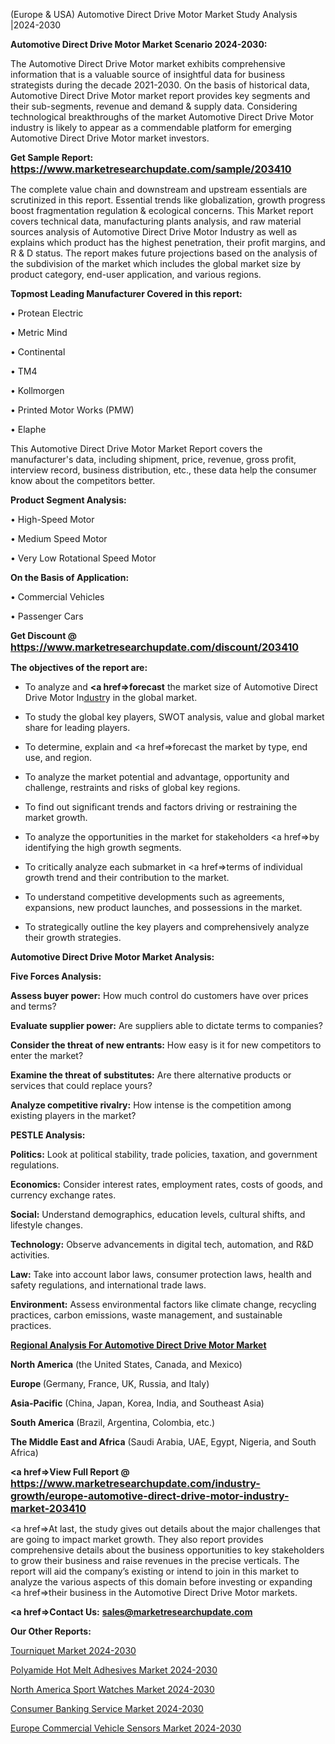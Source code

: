  (Europe & USA) Automotive Direct Drive Motor Market Study Analysis |2024-2030

<strong>Automotive Direct Drive Motor Market Scenario 2024-2030:</strong>

The Automotive Direct Drive Motor market exhibits comprehensive information that is a valuable source of insightful data for business strategists during the decade 2021-2030. On the basis of historical data, Automotive Direct Drive Motor market report provides key segments and their sub-segments, revenue and demand &amp; supply data. Considering technological breakthroughs of the market Automotive Direct Drive Motor industry is likely to appear as a commendable platform for emerging Automotive Direct Drive Motor market investors.

<strong>Get Sample Report: <a href=https://www.marketresearchupdate.com/sample/203410><font size=3 color=#0000ff>https://www.marketresearchupdate.com/sample/203410</font></a></strong>

The complete value chain and downstream and upstream essentials are scrutinized in this report. Essential trends like globalization, growth progress boost fragmentation regulation &amp; ecological concerns. This Market report covers technical data, manufacturing plants analysis, and raw material sources analysis of Automotive Direct Drive Motor Industry as well as explains which product has the highest penetration, their profit margins, and R & D status. The report makes future projections based on the analysis of the subdivision of the market which includes the global market size by product category, end-user application, and various regions.

<strong>Topmost Leading Manufacturer Covered in this report:</strong>

• Protean Electric

• Metric Mind

• Continental

• TM4

• Kollmorgen

• Printed Motor Works (PMW)

• Elaphe

This Automotive Direct Drive Motor Market Report covers the manufacturer's data, including shipment, price, revenue, gross profit, interview record, business distribution, etc., these data help the consumer know about the competitors better.

<strong>Product Segment Analysis: </strong>

• High-Speed Motor

• Medium Speed Motor

• Very Low Rotational Speed Motor

<strong>On the Basis of Application:</strong>

• Commercial Vehicles

• Passenger Cars

<strong>Get Discount @ <a href=https://www.marketresearchupdate.com/discount/203410><font size=3 color=#0000ff>https://www.marketresearchupdate.com/discount/203410</font></a></strong>

<strong><b>The objectives of the report are:</b></strong>

- To analyze and <strong><a href=><strong>forecast</strong></a></strong> the market size of Automotive Direct Drive Motor In<a href=ASDF991299>dustr</a>y in the global market.

- To study the global key players, SWOT analysis, value and global market share for leading players.

- To determine, explain and <a href=>forecast</a> the market by type, end use, and region.

- To analyze the market potential and advantage, opportunity and challenge, restraints and risks of global key regions.

- To find out significant trends and factors driving or restraining the market growth.

- To analyze the opportunities in the market for stakeholders <a href=>by</a> identifying the high growth segments.

- To critically analyze each submarket in <a href=>terms</a> of individual growth trend and their contribution to the market.

- To understand competitive developments such as agreements, expansions, new product launches, and possessions in the market.

- To strategically outline the key players and comprehensively analyze their growth strategies.

<strong>Automotive Direct Drive Motor Market Analysis:</strong>

<strong>Five Forces Analysis:</strong>

<strong>Assess buyer power:</strong> How much control do customers have over prices and terms?

<strong>Evaluate supplier power:</strong> Are suppliers able to dictate terms to companies?

<strong>Consider the threat of new entrants:</strong> How easy is it for new competitors to enter the market?

<strong>Examine the threat of substitutes:</strong> Are there alternative products or services that could replace yours?

<strong>Analyze competitive rivalry:</strong> How intense is the competition among existing players in the market?

<strong>PESTLE Analysis:</strong>

<strong>Politics:</strong> Look at political stability, trade policies, taxation, and government regulations.

<strong>Economics:</strong> Consider interest rates, employment rates, costs of goods, and currency exchange rates.

<strong>Social:</strong> Understand demographics, education levels, cultural shifts, and lifestyle changes.

<strong>Technology:</strong> Observe advancements in digital tech, automation, and R&D activities.

<strong>Law:</strong> Take into account labor laws, consumer protection laws, health and safety regulations, and international trade laws.

<strong>Environment:</strong> Assess environmental factors like climate change, recycling practices, carbon emissions, waste management, and sustainable practices.

<strong><u><b>Regional Analysis For Automotive Direct Drive Motor Market</b></u></strong>

<strong><b>North America</b></strong> (the United States, Canada, and Mexico)

<strong><b>Europe </b></strong>(Germany, France, UK, Russia, and Italy)

<strong><b>Asia-Pacific</b></strong> (China, Japan, Korea, India, and Southeast Asia)

<strong><b>South America</b></strong> (Brazil, Argentina, Colombia, etc.)

<strong><b>The Middle East and Africa</b></strong> (Saudi Arabia, UAE, Egypt, Nigeria, and South Africa)

<strong><a href=>View Full Report</a> @ <a href=https://www.marketresearchupdate.com/industry-growth/europe-automotive-direct-drive-motor-industry-market-203410><font size=3 color=#0000ff>https://www.marketresearchupdate.com/industry-growth/europe-automotive-direct-drive-motor-industry-market-203410</font></a></strong>

<a href=>At last,</a> the study gives out details about the major challenges that are going to impact market growth. They also report provides comprehensive details about the business opportunities to key stakeholders to grow their business and raise revenues in the precise verticals. The report will aid the company’s existing or intend to join in this market to analyze the various aspects of this domain before investing or expanding <a href=>their</a> business in the Automotive Direct Drive Motor markets.

<strong><a href=>Contact Us:</a></strong>
<strong>sales@marketresearchupdate.com</strong>

<strong>Our Other Reports:</strong>

<a href=https://www.linkedin.com/pulse/tourniquet-market-2023-top-key-players-types>Tourniquet Market 2024-2030</a>

<a href=https://www.linkedin.com/pulse/polyamide-hot-melt-adhesives-market-outlooks>Polyamide Hot Melt Adhesives Market 2024-2030</a>

<a href=https://www.linkedin.com/pulse/north-america-sport-watches-market-2023-current>North America Sport Watches Market 2024-2030</a>

<a href=https://www.linkedin.com/pulse/consumer-banking-service-market-statistics-pointing-sio8f/>Consumer Banking Service Market 2024-2030</a>

<a href=https://www.linkedin.com/pulse/europe-commercial-vehicle-sensors-market-nyjrf/>Europe Commercial Vehicle Sensors Market 2024-2030</a>

